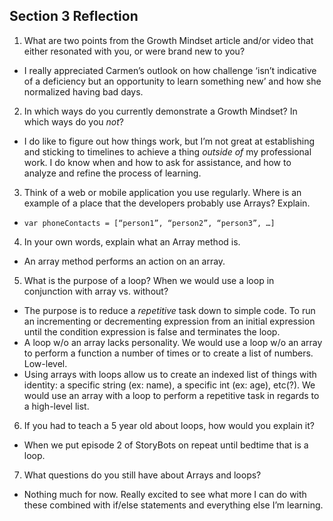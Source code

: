 ## Section 3 Reflection

1. What are two points from the Growth Mindset article and/or video that either resonated with you, or were brand new to you?
  * I really appreciated Carmen’s outlook on how challenge ‘isn’t indicative of a deficiency but an opportunity to learn something new’ and how she normalized having bad days.
2. In which ways do you currently demonstrate a Growth Mindset? In which ways do you _not_?
  * I do like to figure out how things work, but I’m not great at establishing and sticking to timelines to achieve a thing *outside of* my professional work. I do know when and how to ask for assistance, and how to analyze and refine the process of learning.
3. Think of a web or mobile application you use regularly. Where is an example of a place that the developers probably use Arrays? Explain.
  * `var phoneContacts = [“person1”, “person2”, “person3”, …]`
4. In your own words, explain what an Array method is.
  * An array method performs an action on an array.
5. What is the purpose of a loop? When we would use a loop in conjunction with array vs. without?
  * The purpose is to reduce a *repetitive* task down to simple code. To run an incrementing or decrementing expression from an initial expression until the condition expression is false and terminates the loop.
  * A loop w/o an array lacks personality. We would use a loop w/o an array to perform a function a number of times or to create a list of numbers. Low-level. 
  * Using arrays with loops allow us to create an indexed list of things with identity: a specific string (ex: name), a specific int (ex: age), etc(?). We would use an array with a loop to perform a repetitive task in regards to a high-level list.
6. If you had to teach a 5 year old about loops, how would you explain it?
  * When we put episode 2 of StoryBots on repeat until bedtime that is a loop.
7. What questions do you still have about Arrays and loops?
  * Nothing much for now. Really excited to see what more I can do with these combined with if/else statements and everything else I’m learning.
